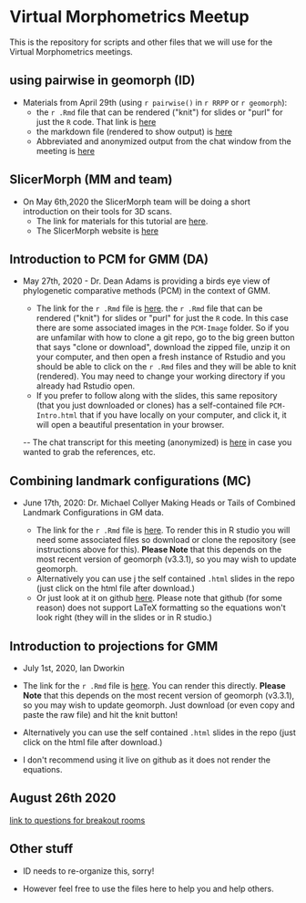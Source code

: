 # Virtual Morphometrics Meetup

This is the repository for scripts and other files that we will use for the Virtual Morphometrics meetings.

## using pairwise in geomorph (ID)
- Materials from April 29th (using `r pairwise()` in `r RRPP` or `r geomorph`):
    - the `r .Rmd`  file that can be rendered ("knit") for slides or "purl" for just the `R` code. That link is [here](./VirtualMorphMeet_April29_2020.Rmd)
    - the markdown file (rendered to show output) is [here](./VirtualMorphMeet_April29_2020.md)
    - Abbreviated and anonymized output from the chat window from the meeting is [here](April29_ZoomChatHighlights.txt)

## SlicerMorph (MM and team)
- On May 6th,2020 the SlicerMorph team will be doing a short introduction on their tools for 3D scans.
    - The link for materials for this tutorial are [here](https://github.com/SlicerMorph/VMM).
    - The SlicerMorph website is [here](https://slicermorph.github.io/)

## Introduction to PCM for GMM (DA)
- May 27th, 2020 - Dr. Dean Adams is providing a birds eye view of phylogenetic comparative methods (PCM) in the context of GMM.
  - The link for the `r .Rmd` file is [here](./PCM-Intro.Rmd).
   the `r .Rmd`  file that can be rendered ("knit") for slides or "purl" for just the `R` code. In this case there are some associated images in the `PCM-Image` folder. So if you are unfamilar with how to clone a git repo, go to the big green button that says "clone or download", download the zipped file, unzip it on your computer, and then open a fresh instance of Rstudio and you should be able to click on the `r .Rmd` files and they will be able to knit (rendered). You may need to change your working directory if you already had Rstudio open.
   - If you prefer to follow along with the slides, this same repository (that you just downloaded or clones) has a self-contained file `PCM-Intro.html` that if you have locally on your computer, and click it, it will open a beautiful presentation in your browser.  

   -- The chat transcript for this meeting (anonymized) is [here](./May27_2020_VMM_ChatHighlights.txt) in case you wanted to grab the references, etc.


## Combining landmark configurations (MC)
- June 17th, 2020: Dr. Michael Collyer Making Heads or Tails of Combined Landmark Configurations in GM data.

    - The link for the `r .Rmd` file is [here](./combine.subsets.talk/heads.or.tails.combined.landmarks.Rmd). To render this in R studio you will need some associated files so download or clone the repository (see instructions above for this). **Please Note** that this depends on the most recent version of geomorph (v3.3.1), so you may wish to update geomorph.
    - Alternatively you can use j the self contained `.html` slides in the repo (just click on the html file after download.)
    - Or just look at it on github [here](./combine.subsets.talk/heads.or.tails.combined.landmarks.md). Please note that github (for some reason) does not support LaTeX formatting so the equations won't look right (they will in the slides or in R studio.)

## Introduction to projections for GMM
- July 1st, 2020, Ian Dworkin
- The link for the `r .Rmd` file is [here](./projections/VirtualMorphMeet_July1_2020_projections.Rmd). You can render this directly. **Please Note** that this depends on the most recent version of geomorph (v3.3.1), so you may wish to update geomorph. Just download (or even copy and paste the raw file) and hit the knit button!

- Alternatively you can use the self contained `.html` slides in the repo (just click on the html file after download.)
- I don't recommend using it live on github as it does not render the equations.

## August 26th 2020

[link to questions for breakout rooms](./Aug26_DiscussionQuestionsBreakoutRooms.md)

## Other stuff

- ID needs to re-organize this, sorry!

- However feel free to use the files here to help you and help others.
